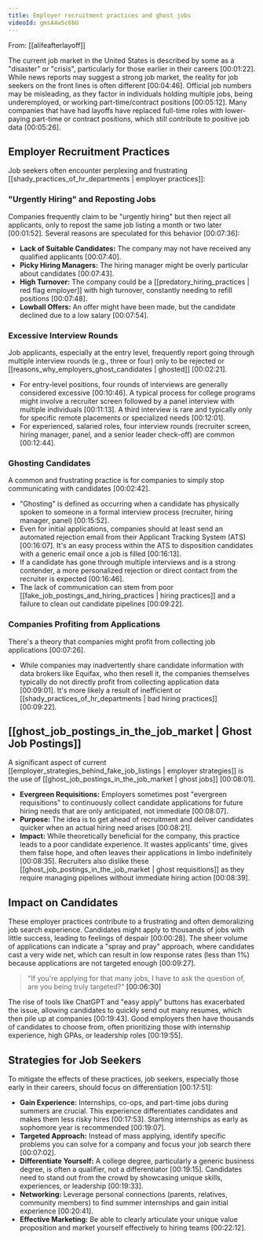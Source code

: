 ```yaml
---
title: Employer recruitment practices and ghost jobs
videoId: gmsA4w5c6bU
---
```


From: [[alifeafterlayoff]] <br/> 

The current job market in the United States is described by some as a "disaster" or "crisis", particularly for those earlier in their careers <a class="yt-timestamp" data-t="00:01:22">[00:01:22]</a>. While news reports may suggest a strong job market, the reality for job seekers on the front lines is often different <a class="yt-timestamp" data-t="00:04:46">[00:04:46]</a>. Official job numbers may be misleading, as they factor in individuals holding multiple jobs, being underemployed, or working part-time/contract positions <a class="yt-timestamp" data-t="00:05:12">[00:05:12]</a>. Many companies that have had layoffs have replaced full-time roles with lower-paying part-time or contract positions, which still contribute to positive job data <a class="yt-timestamp" data-t="00:05:26">[00:05:26]</a>.

## Employer Recruitment Practices

Job seekers often encounter perplexing and frustrating [[shady_practices_of_hr_departments | employer practices]]:

### "Urgently Hiring" and Reposting Jobs
Companies frequently claim to be "urgently hiring" but then reject all applicants, only to repost the same job listing a month or two later <a class="yt-timestamp" data-t="00:01:52">[00:01:52]</a>. Several reasons are speculated for this behavior <a class="yt-timestamp" data-t="00:07:36">[00:07:36]</a>:
*   **Lack of Suitable Candidates:** The company may not have received any qualified applicants <a class="yt-timestamp" data-t="00:07:40">[00:07:40]</a>.
*   **Picky Hiring Managers:** The hiring manager might be overly particular about candidates <a class="yt-timestamp" data-t="00:07:43">[00:07:43]</a>.
*   **High Turnover:** The company could be a [[predatory_hiring_practices | red flag employer]] with high turnover, constantly needing to refill positions <a class="yt-timestamp" data-t="00:07:48">[00:07:48]</a>.
*   **Lowball Offers:** An offer might have been made, but the candidate declined due to a low salary <a class="yt-timestamp" data-t="00:07:54">[00:07:54]</a>.

### Excessive Interview Rounds
Job applicants, especially at the entry level, frequently report going through multiple interview rounds (e.g., three or four) only to be rejected or [[reasons_why_employers_ghost_candidates | ghosted]] <a class="yt-timestamp" data-t="00:02:21">[00:02:21]</a>.
*   For entry-level positions, four rounds of interviews are generally considered excessive <a class="yt-timestamp" data-t="00:10:46">[00:10:46]</a>. A typical process for college programs might involve a recruiter screen followed by a panel interview with multiple individuals <a class="yt-timestamp" data-t="00:11:13">[00:11:13]</a>. A third interview is rare and typically only for specific remote placements or specialized needs <a class="yt-timestamp" data-t="00:12:01">[00:12:01]</a>.
*   For experienced, salaried roles, four interview rounds (recruiter screen, hiring manager, panel, and a senior leader check-off) are common <a class="yt-timestamp" data-t="00:12:44">[00:12:44]</a>.

### Ghosting Candidates
A common and frustrating practice is for companies to simply stop communicating with candidates <a class="yt-timestamp" data-t="00:02:42">[00:02:42]</a>.
*   "Ghosting" is defined as occurring when a candidate has physically spoken to someone in a formal interview process (recruiter, hiring manager, panel) <a class="yt-timestamp" data-t="00:15:52">[00:15:52]</a>.
*   Even for initial applications, companies should at least send an automated rejection email from their Applicant Tracking System (ATS) <a class="yt-timestamp" data-t="00:16:07">[00:16:07]</a>. It's an easy process within the ATS to disposition candidates with a generic email once a job is filled <a class="yt-timestamp" data-t="00:16:13">[00:16:13]</a>.
*   If a candidate has gone through multiple interviews and is a strong contender, a more personalized rejection or direct contact from the recruiter is expected <a class="yt-timestamp" data-t="00:16:46">[00:16:46]</a>.
*   The lack of communication can stem from poor [[fake_job_postings_and_hiring_practices | hiring practices]] and a failure to clean out candidate pipelines <a class="yt-timestamp" data-t="00:09:22">[00:09:22]</a>.

### Companies Profiting from Applications
There's a theory that companies might profit from collecting job applications <a class="yt-timestamp" data-t="00:07:26">[00:07:26]</a>.
*   While companies may inadvertently share candidate information with data brokers like Equifax, who then resell it, the companies themselves typically do not directly profit from collecting application data <a class="yt-timestamp" data-t="00:09:01">[00:09:01]</a>. It's more likely a result of inefficient or [[shady_practices_of_hr_departments | bad hiring practices]] <a class="yt-timestamp" data-t="00:09:22">[00:09:22]</a>.

## [[ghost_job_postings_in_the_job_market | Ghost Job Postings]]

A significant aspect of current [[employer_strategies_behind_fake_job_listings | employer strategies]] is the use of [[ghost_job_postings_in_the_job_market | ghost jobs]] <a class="yt-timestamp" data-t="00:08:01">[00:08:01]</a>.
*   **Evergreen Requisitions:** Employers sometimes post "evergreen requisitions" to continuously collect candidate applications for future hiring needs that are only anticipated, not immediate <a class="yt-timestamp" data-t="00:08:07">[00:08:07]</a>.
*   **Purpose:** The idea is to get ahead of recruitment and deliver candidates quicker when an actual hiring need arises <a class="yt-timestamp" data-t="00:08:21">[00:08:21]</a>.
*   **Impact:** While theoretically beneficial for the company, this practice leads to a poor candidate experience. It wastes applicants' time, gives them false hope, and often leaves their applications in limbo indefinitely <a class="yt-timestamp" data-t="00:08:35">[00:08:35]</a>. Recruiters also dislike these [[ghost_job_postings_in_the_job_market | ghost requisitions]] as they require managing pipelines without immediate hiring action <a class="yt-timestamp" data-t="00:08:39">[00:08:39]</a>.

## Impact on Candidates

These employer practices contribute to a frustrating and often demoralizing job search experience. Candidates might apply to thousands of jobs with little success, leading to feelings of despair <a class="yt-timestamp" data-t="00:00:28">[00:00:28]</a>. The sheer volume of applications can indicate a "spray and pray" approach, where candidates cast a very wide net, which can result in low response rates (less than 1%) because applications are not targeted enough <a class="yt-timestamp" data-t="00:09:27">[00:09:27]</a>.

> "If you're applying for that many jobs, I have to ask the question of, are you being truly targeted?" <a class="yt-timestamp" data-t="00:06:30">[00:06:30]</a>

The rise of tools like ChatGPT and "easy apply" buttons has exacerbated the issue, allowing candidates to quickly send out many resumes, which then pile up at companies <a class="yt-timestamp" data-t="00:19:43">[00:19:43]</a>. Good employers then have thousands of candidates to choose from, often prioritizing those with internship experience, high GPAs, or leadership roles <a class="yt-timestamp" data-t="00:19:55">[00:19:55]</a>.

## Strategies for Job Seekers

To mitigate the effects of these practices, job seekers, especially those early in their careers, should focus on differentiation <a class="yt-timestamp" data-t="00:17:51">[00:17:51]</a>:
*   **Gain Experience:** Internships, co-ops, and part-time jobs during summers are crucial. This experience differentiates candidates and makes them less risky hires <a class="yt-timestamp" data-t="00:17:53">[00:17:53]</a>. Starting internships as early as sophomore year is recommended <a class="yt-timestamp" data-t="00:19:07">[00:19:07]</a>.
*   **Targeted Approach:** Instead of mass applying, identify specific problems you can solve for a company and focus your job search there <a class="yt-timestamp" data-t="00:07:02">[00:07:02]</a>.
*   **Differentiate Yourself:** A college degree, particularly a generic business degree, is often a qualifier, not a differentiator <a class="yt-timestamp" data-t="00:19:15">[00:19:15]</a>. Candidates need to stand out from the crowd by showcasing unique skills, experiences, or leadership <a class="yt-timestamp" data-t="00:19:33">[00:19:33]</a>.
*   **Networking:** Leverage personal connections (parents, relatives, community members) to find summer internships and gain initial experience <a class="yt-timestamp" data-t="00:20:41">[00:20:41]</a>.
*   **Effective Marketing:** Be able to clearly articulate your unique value proposition and market yourself effectively to hiring teams <a class="yt-timestamp" data-t="00:22:12">[00:22:12]</a>.